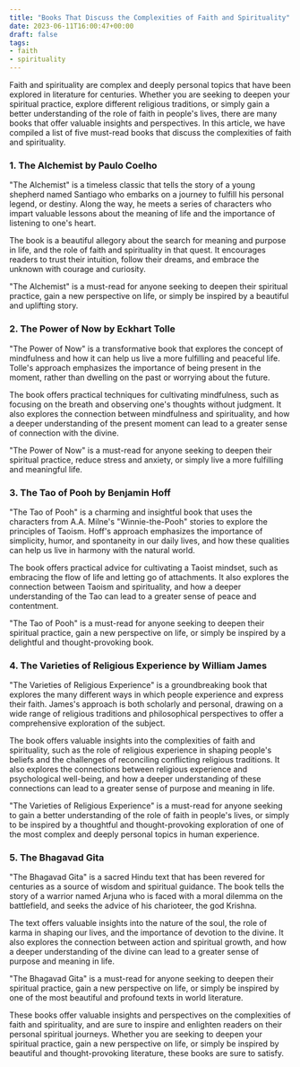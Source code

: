 ```yaml
---
title: "Books That Discuss the Complexities of Faith and Spirituality"
date: 2023-06-11T16:00:47+00:00
draft: false
tags:
- faith
- spirituality
---
```


Faith and spirituality are complex and deeply personal topics that have been explored in literature for centuries. Whether you are seeking to deepen your spiritual practice, explore different religious traditions, or simply gain a better understanding of the role of faith in people's lives, there are many books that offer valuable insights and perspectives. In this article, we have compiled a list of five must-read books that discuss the complexities of faith and spirituality.

### 1. The Alchemist by Paulo Coelho

"The Alchemist" is a timeless classic that tells the story of a young shepherd named Santiago who embarks on a journey to fulfill his personal legend, or destiny. Along the way, he meets a series of characters who impart valuable lessons about the meaning of life and the importance of listening to one's heart.

The book is a beautiful allegory about the search for meaning and purpose in life, and the role of faith and spirituality in that quest. It encourages readers to trust their intuition, follow their dreams, and embrace the unknown with courage and curiosity.

"The Alchemist" is a must-read for anyone seeking to deepen their spiritual practice, gain a new perspective on life, or simply be inspired by a beautiful and uplifting story.

### 2. The Power of Now by Eckhart Tolle

"The Power of Now" is a transformative book that explores the concept of mindfulness and how it can help us live a more fulfilling and peaceful life. Tolle's approach emphasizes the importance of being present in the moment, rather than dwelling on the past or worrying about the future.

The book offers practical techniques for cultivating mindfulness, such as focusing on the breath and observing one's thoughts without judgment. It also explores the connection between mindfulness and spirituality, and how a deeper understanding of the present moment can lead to a greater sense of connection with the divine.

"The Power of Now" is a must-read for anyone seeking to deepen their spiritual practice, reduce stress and anxiety, or simply live a more fulfilling and meaningful life.

### 3. The Tao of Pooh by Benjamin Hoff

"The Tao of Pooh" is a charming and insightful book that uses the characters from A.A. Milne's "Winnie-the-Pooh" stories to explore the principles of Taoism. Hoff's approach emphasizes the importance of simplicity, humor, and spontaneity in our daily lives, and how these qualities can help us live in harmony with the natural world.

The book offers practical advice for cultivating a Taoist mindset, such as embracing the flow of life and letting go of attachments. It also explores the connection between Taoism and spirituality, and how a deeper understanding of the Tao can lead to a greater sense of peace and contentment.

"The Tao of Pooh" is a must-read for anyone seeking to deepen their spiritual practice, gain a new perspective on life, or simply be inspired by a delightful and thought-provoking book.

### 4. The Varieties of Religious Experience by William James

"The Varieties of Religious Experience" is a groundbreaking book that explores the many different ways in which people experience and express their faith. James's approach is both scholarly and personal, drawing on a wide range of religious traditions and philosophical perspectives to offer a comprehensive exploration of the subject.

The book offers valuable insights into the complexities of faith and spirituality, such as the role of religious experience in shaping people's beliefs and the challenges of reconciling conflicting religious traditions. It also explores the connections between religious experience and psychological well-being, and how a deeper understanding of these connections can lead to a greater sense of purpose and meaning in life.

"The Varieties of Religious Experience" is a must-read for anyone seeking to gain a better understanding of the role of faith in people's lives, or simply to be inspired by a thoughtful and thought-provoking exploration of one of the most complex and deeply personal topics in human experience.

### 5. The Bhagavad Gita

"The Bhagavad Gita" is a sacred Hindu text that has been revered for centuries as a source of wisdom and spiritual guidance. The book tells the story of a warrior named Arjuna who is faced with a moral dilemma on the battlefield, and seeks the advice of his charioteer, the god Krishna.

The text offers valuable insights into the nature of the soul, the role of karma in shaping our lives, and the importance of devotion to the divine. It also explores the connection between action and spiritual growth, and how a deeper understanding of the divine can lead to a greater sense of purpose and meaning in life.

"The Bhagavad Gita" is a must-read for anyone seeking to deepen their spiritual practice, gain a new perspective on life, or simply be inspired by one of the most beautiful and profound texts in world literature.

These books offer valuable insights and perspectives on the complexities of faith and spirituality, and are sure to inspire and enlighten readers on their personal spiritual journeys. Whether you are seeking to deepen your spiritual practice, gain a new perspective on life, or simply be inspired by beautiful and thought-provoking literature, these books are sure to satisfy.